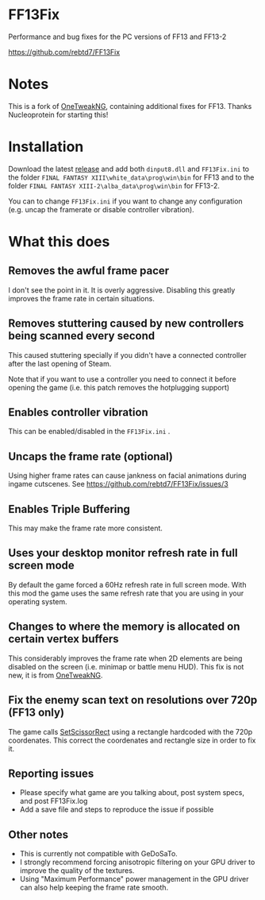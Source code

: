 # FF13Fix
Performance and bug fixes for the PC versions of FF13 and FF13-2

https://github.com/rebtd7/FF13Fix

# Notes
This is a fork of [OneTweakNG](https://github.com/Nucleoprotein/OneTweakNG), containing additional fixes for FF13.
Thanks Nucleoprotein for starting this!

# Installation
Download the latest [release](https://github.com/rebtd7/FF13Fix/releases) and add both ```dinput8.dll``` and ```FF13Fix.ini``` to the folder ```FINAL FANTASY XIII\white_data\prog\win\bin``` for FF13 and to the folder ```FINAL FANTASY XIII-2\alba_data\prog\win\bin``` for FF13-2.

You can to change ```FF13Fix.ini``` if you want to change any configuration (e.g. uncap the framerate or disable controller vibration).

# What this does

## Removes the awful frame pacer
I don't see the point in it. It is overly aggressive. Disabling this greatly improves the frame rate in certain situations.

## Removes stuttering caused by new controllers being scanned every second
This caused stuttering specially if you didn't have a connected controller after the last opening of Steam.

Note that if you want to use a controller you need to connect it before opening the game (i.e. this patch removes the hotplugging support)

## Enables controller vibration
This can be enabled/disabled in the ```FF13Fix.ini``` . 

## Uncaps the frame rate (optional)
Using higher frame rates can cause jankness on facial animations during ingame cutscenes.
See https://github.com/rebtd7/FF13Fix/issues/3

## Enables Triple Buffering
This may make the frame rate more consistent.

## Uses your desktop monitor refresh rate in full screen mode
By default the game forced a 60Hz refresh rate in full screen mode. With this mod the game uses the same refresh rate that you are using in your operating system.

## Changes to where the memory is allocated on certain vertex buffers
This considerably improves the frame rate when 2D elements are being disabled on the screen (i.e. minimap or battle menu HUD). This fix is not new, it is from [OneTweakNG](https://github.com/Nucleoprotein/OneTweakNG).

## Fix the enemy scan text on resolutions over 720p (FF13 only)
The game calls [SetScissorRect](https://docs.microsoft.com/en-us/windows/win32/api/d3d9helper/nf-d3d9helper-idirect3ddevice9-setscissorrect) using a rectangle hardcoded with the 720p coordenates. This correct the coordenates and rectangle size in order to fix it.

## Reporting issues
* Please specify what game are you talking about, post system specs, and post FF13Fix.log
* Add a save file and steps to reproduce the issue if possible

## Other notes
* This is currently not compatible with GeDoSaTo. 
* I strongly recommend forcing anisotropic filtering on your GPU driver to improve the quality of the textures.
* Using "Maximum Performance" power management in the GPU driver can also help keeping the frame rate smooth. 
